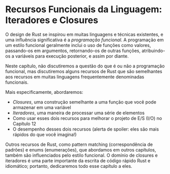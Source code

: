 # Recursos Funcionais da Linguagem: Iteradores e Closures

O design de Rust se inspirou em muitas linguagens e técnicas existentes, e uma 
influência significativa é a *programação funcional*. A programação em um estilo 
funcional geralmente inclui o uso de funções como valores, passando-os em argumentos, 
retornando-os de outras funções, atribuindo-os a variáveis para execução posterior, 
e assim por diante.

Neste capítulo, não discutiremos a questão do que é ou não a programação funcional, 
mas discutiremos alguns recursos de Rust que são semelhantes aos recursos em muitas 
linguagens frequentemente denominadas funcionais.

Mais especificamente, abordaremos:

* *Closures*, uma construção semelhante a uma função que você pode armazenar em uma variável
* *Iteradores*, uma maneira de processar uma série de elementos
* Como usar esses dois recursos para melhorar o projeto de E/S (I/O) no Capítulo 12
* O desempenho desses dois recursos (alerta de spoiler: eles são mais rápidos do que você imagina!)  

Outros recursos de Rust, como pattern matching (correspondência de padrões) e enums (enumerações), 
que abordamos em outros capítulos, também são influenciados pelo estilo funcional. O domínio de 
closures e iteradores é uma parte importante da escrita de código rápido Rust e idiomático; 
portanto, dedicaremos todo esse capítulo a eles.